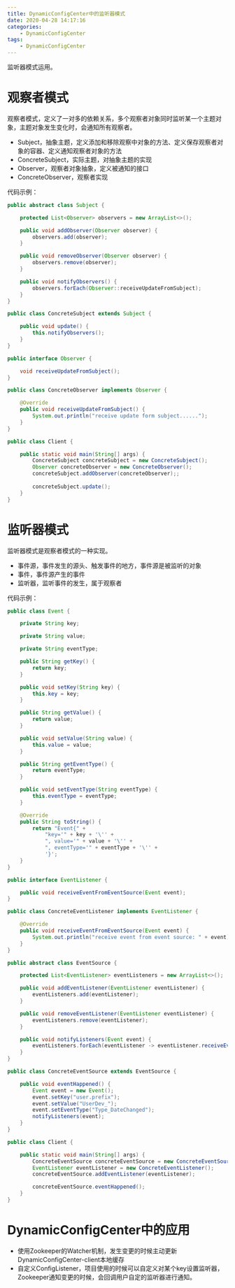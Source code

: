 ```yaml
---
title: DynamicConfigCenter中的监听器模式
date: 2020-04-28 14:17:16
categories: 
	- DynamicConfigCenter
tags:
	- DynamicConfigCenter
---
```


监听器模式运用。

<!--more-->

# 观察者模式

观察者模式，定义了一对多的依赖关系，多个观察者对象同时监听某一个主题对象，主题对象发生变化时，会通知所有观察者。

- Subject，抽象主题，定义添加和移除观察中对象的方法、定义保存观察者对象的容器、定义通知观察者对象的方法
- ConcreteSubject，实际主题，对抽象主题的实现
- Observer，观察者对象抽象，定义被通知的接口
- ConcreteObserver，观察者实现

代码示例：

```java
public abstract class Subject {

    protected List<Observer> observers = new ArrayList<>();

    public void addObserver(Observer observer) {
        observers.add(observer);
    }

    public void removeObserver(Observer observer) {
        observers.remove(observer);
    }

    public void notifyObservers() {
        observers.forEach(Observer::receiveUpdateFromSubject);
    }
}
```

```java
public class ConcreteSubject extends Subject {

    public void update() {
        this.notifyObservers();
    }
}
```

```java
public interface Observer {

    void receiveUpdateFromSubject();
}
```

```java
public class ConcreteObserver implements Observer {

    @Override
    public void receiveUpdateFromSubject() {
        System.out.println("receive update form subject......");
    }
}
```

```java
public class Client {

    public static void main(String[] args) {
        ConcreteSubject concreteSubject = new ConcreteSubject();
        Observer concreteObserver = new ConcreteObserver();
        concreteSubject.addObserver(concreteObserver);;
        
        concreteSubject.update();
    }
}
```

# 监听器模式

监听器模式是观察者模式的一种实现。

- 事件源，事件发生的源头、触发事件的地方，事件源是被监听的对象
- 事件，事件源产生的事件
- 监听器，监听事件的发生，属于观察者

代码示例：

```java
public class Event {

    private String key;

    private String value;

    private String eventType;

    public String getKey() {
        return key;
    }

    public void setKey(String key) {
        this.key = key;
    }

    public String getValue() {
        return value;
    }

    public void setValue(String value) {
        this.value = value;
    }

    public String getEventType() {
        return eventType;
    }

    public void setEventType(String eventType) {
        this.eventType = eventType;
    }

    @Override
    public String toString() {
        return "Event{" +
            "key='" + key + '\'' +
            ", value='" + value + '\'' +
            ", eventType='" + eventType + '\'' +
            '}';
    }
}
```

```java
public interface EventListener {

    public void receiveEventFromEventSource(Event event);
}
```

```java
public class ConcreteEventListener implements EventListener {

    @Override
    public void receiveEventFromEventSource(Event event) {
        System.out.println("receive event from event source: " + event);
    }
}
```

```java
public abstract class EventSource {

    protected List<EventListener> eventListeners = new ArrayList<>();

    public void addEventListener(EventListener eventListener) {
        eventListeners.add(eventListener);
    }

    public void removeEventListener(EventListener eventListener) {
        eventListeners.remove(eventListener);
    }

    public void notifyListeners(Event event) {
        eventListeners.forEach(eventListener -> eventListener.receiveEventFromEventSource(event));
    }
}
```

```java
public class ConcreteEventSource extends EventSource {

    public void eventHappened() {
        Event event = new Event();
        event.setKey("user.prefix");
        event.setValue("UserDev_");
        event.setEventType("Type_DateChanged");
        notifyListeners(event);
    }
}

```

```java
public class Client {

    public static void main(String[] args) {
        ConcreteEventSource concreteEventSource = new ConcreteEventSource();
        EventListener eventListener = new ConcreteEventListener();
        concreteEventSource.addEventListener(eventListener);

        concreteEventSource.eventHappened();
    }
}
```

# DynamicConfigCenter中的应用

- 使用Zookeeper的Watcher机制，发生变更的时候主动更新DynamicConfigCenter-client本地缓存
- 自定义ConfigListener，项目使用的时候可以自定义对某个key设置监听器，Zookeeper通知变更的时候，会回调用户自定的监听器进行通知。